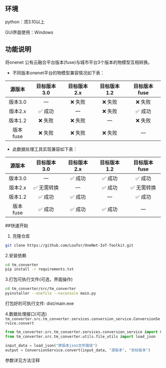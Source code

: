 ## 环境

python：须3.10以上

GUI界面使用：Windows

## 功能说明

将onenet 公有云融合平台版本(fuse)与城市平台3个版本的物模型互相转换。

- 不同版本onenet平台的物模型兼容情况如下表：

|  源版本  | 目标版本3.0 | 目标版本2.x | 目标版本1.2 | 目标版本fuse |
| :------: | :---------: | :---------: | :---------: | :----------: |
| 版本3.0  |      —      |   ❌ 失败    |   ❌ 失败    |    ❌ 失败    |
| 版本2.x  |   ✅ 成功    |      —      |   ❌ 失败    |    ✅ 成功    |
| 版本1.2  |   ❌ 失败    |   ❌ 失败    |      —      |    ❌ 失败    |
| 版本fuse |   ❌ 失败    |   ❌ 失败    |   ❌ 失败    |      —       |

- 此数据处理工具实现兼容如下表：

|  源版本  | 目标版本3.0 | 目标版本2.x | 目标版本1.2 | 目标版本fuse |
| :------: | :---------: | :---------: | :---------: | :----------: |
| 版本3.0  |      —      |   ✅ 成功    |   ✅ 成功    |    ✅ 成功    |
| 版本2.x  | ✅ 无需转换  |      —      |   ✅ 成功    |  ✅ 无需转换  |
| 版本1.2  |   ✅ 成功    |   ✅ 成功    |      —      |    ✅ 成功    |
| 版本fuse |   ✅ 成功    |   ✅ 成功    |   ✅ 成功    |      —       |

##快速开始

1. 克隆仓库
```bash
git clone https://github.com/LouTor/OneNet-IoT-Toolkit.git
```

2.安装依赖
```bash
cd tm_converter
pip install -r requirements.txt
```

3.打包可执行文件(可选，界面操作)

```bash
cd tm_converter/src/tm_converter
pyinstaller --onefile --noconsole main.py
```
打包好的可执行文件: dist/main.exe

4.数据处理接口(可选)
`tm_converter.src.tm_converter.services.conversion_service.ConversionService.convert`

```python
from tm_converter.src.tm_converter.services.conversion_service import ConversionService
from tm_converter.src.tm_converter.utils.file_utils import load_json

input_data = load_json("原版本json文件路径")
output = ConversionService.convert(input_data, "源版本", "目标版本")
```
参数详见方法注释
